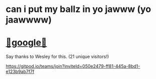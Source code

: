 # can i put my ballz in yo jawww (yo jaawwww)

# [💖google💖](https://google.com/)

Say thanks to Wesley for this. (21 unique visitors!)

https://gitpod.io/teams/join?inviteId=050e2479-ff81-445a-8bd1-e123b9ab7f7f

